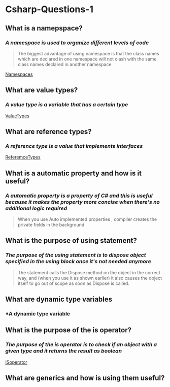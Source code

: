 # Csharp-Questions-1
## **What is a namepspace?** ##
### *A namespace is used to organize different levels of code* ###
>The biggest advantage of using namespace is that the class names which are declared in one namespace will not clash with the same class names declared in another namespace

[Namespaces](https://www.markdownguide.org/cheat-sheet/)

## **What are value types?** ##
### *A value type is a variable that has a certain type* ###
[ValueTypes](https://docs.microsoft.com/en-us/dotnet/csharp/language-reference/keywords/value-types)

## **What are reference types?** ##
### *A reference type is a value that implements interfaces* ###
[ReferemceTypes](https://docs.microsoft.com/en-us/dotnet/csharp/language-reference/keywords/reference-types)

## **What is a automatic property and how is it useful?** ##
### *A automatic property is a property of C# and this is useful because it makes the property more concise when there's no additional logic required* ###
>When you use Auto implemented properties , compiler creates the private fields in the background

## **What is the purpose of using statement?** ##
### *The purpose of the using statement is to dispose object specified in the using block once it's not needed anymore* ###
>The statement calls the Dispose method on the object in the correct way, and (when you use it as shown earlier) it also causes the object itself to go out of scope as soon as Dispose is called.

## **What are dynamic type variables** ##
### *A dynamic type variable



## **What is the purpose of the is operator?** ##
### *The purpose of the is operator is to check if an object with a given type and it returns the result as boolean* ###
[ISoperator](https://stackoverflow.com/questions/3786361/difference-between-is-and-as-keyword)

## **What are generics and how is using them useful?** ##
